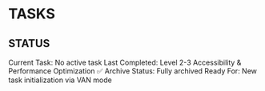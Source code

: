 # TASKS

## STATUS
Current Task: No active task
Last Completed: Level 2-3 Accessibility & Performance Optimization ✅
Archive Status: Fully archived
Ready For: New task initialization via VAN mode
